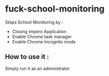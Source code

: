 # fuck-school-monitoring

Stops School Monitoring by : 

- Closing Impero Application
- Enable Chrome task manager
- Enable Chrome Incognito mode


## How to use it : 
Simply run it as an administrator
